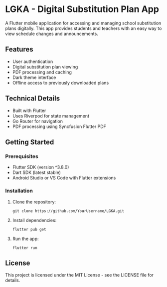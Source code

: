 # LGKA - Digital Substitution Plan App

A Flutter mobile application for accessing and managing school substitution plans digitally. This app provides students and teachers with an easy way to view schedule changes and announcements.

## Features

- User authentication
- Digital substitution plan viewing
- PDF processing and caching
- Dark theme interface
- Offline access to previously downloaded plans

## Technical Details

- Built with Flutter
- Uses Riverpod for state management
- Go Router for navigation
- PDF processing using Syncfusion Flutter PDF

## Getting Started

### Prerequisites

- Flutter SDK (version ^3.8.0)
- Dart SDK (latest stable)
- Android Studio or VS Code with Flutter extensions

### Installation

1. Clone the repository:
   ```
   git clone https://github.com/YourUsername/LGKA.git
   ```

2. Install dependencies:
   ```
   flutter pub get
   ```

3. Run the app:
   ```
   flutter run
   ```

## License

This project is licensed under the MIT License - see the LICENSE file for details.
